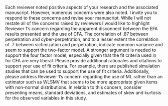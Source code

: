 Each reviewer noted positive aspects of your research and the associated
manuscript. However, numerous concerns were also noted. I invite you to
respond to these concerns and revise your manuscript. While I will not
restate all of the concerns raised by reviewers I would like to
highlight Reviewer 1’s concern regarding the apparent disconnect between
the EFA results presented and the use of CFA. The correlation of .87
between perpetration and cyber-perpetration, and to a lesser extent the
correlation of .7 between victimization and perpetration, indicate
common variance and seem to support the two-factor model. A stronger
argument is needed to support the four factor model, especially given
that the fit criteria used in for CFA are very liberal. Please provide
additional rationales and citations to support your use of fit criteria.
For example, there are published simulation studies that can be used to
support the use of fit criteria. Additionally, please address Reviewer
1’s concern regarding the use of ML rather than an estimator such as
WLSMV that seems to be more appropriate given items with non-normal
distributions. In relation to this concern, consider presenting means,
standard deviations, and estimates of skew and kurtosis for the observed
variables in this study.
